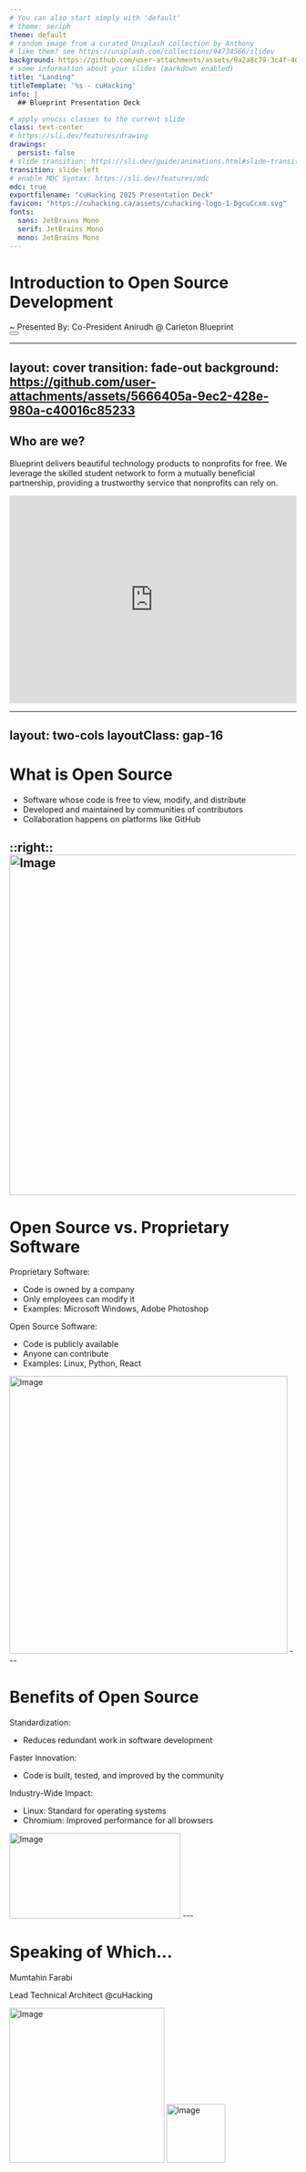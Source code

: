 ```yaml
---
# You can also start simply with 'default'
# theme: seriph
theme: default
# random image from a curated Unsplash collection by Anthony
# like them? see https://unsplash.com/collections/94734566/slidev
background: https://github.com/user-attachments/assets/9a2a8c79-3c4f-400d-8928-6f74128b66b8
# some information about your slides (markdown enabled)
title: "Landing"
titleTemplate: '%s - cuHacking'
info: |
  ## Blueprint Presentation Deck

# apply unocss classes to the current slide
class: text-center
# https://sli.dev/features/drawing
drawings:
  persist: false
# slide transition: https://sli.dev/guide/animations.html#slide-transitions
transition: slide-left
# enable MDC Syntax: https://sli.dev/features/mdc
mdc: true
exportfilename: "cuHacking 2025 Presentation Deck"
favicon: "https://cuhacking.ca/assets/cuhacking-logo-1-DgcuCcxm.svg"
fonts:
  sans: JetBrains Mono
  serif: JetBrains Mono
  mono: JetBrains Mono
---
```


<div class="">

<h1 class="font-bold"><span class="text-[#ffffff]">Introduction to Open Source Development </span> <span class="text-blue-500"></span> </h1>
~
<span class="text-blue"> Presented By:</span> <span class="text-orange">Co-President Anirudh</span> @ <span class="text-[#e91c24]">Carleton Blueprint</span> 


</div>
<div class="abs-br m-6 text-xl">
  <button @click="$slidev.nav.openInEditor" title="Open in Editor" class="slidev-icon-btn">
    <carbon:edit />
  </button>
  <a href="https://github.com/cuhacking/2025" target="_blank" class="slidev-icon-btn">
    <carbon:logo-github />
  </a>
</div>

<!--
The last comment block of each slide will be treated as slide notes. It will be visible and editable in Presenter Mode along with the slide. [Read more in the docs](https://sli.dev/guide/syntax.html#notes)
-->

---
layout: cover
transition: fade-out
background: https://github.com/user-attachments/assets/5666405a-9ec2-428e-980a-c40016c85233
---

<h2 class="text-orange-500">Who are we?</h2>


   Blueprint delivers beautiful <span class="text-yellow-500 font-bold underline">technology</span> products to nonprofits for <span class="text-red-500">free.</span> We leverage the skilled student network to form a mutually beneficial partnership, providing a trustworthy service that nonprofits can rely on.

  <iframe 
  src="https://carletonblueprint.org/" 
  width="100%" 
  height="365px" 
  style="border:none;"
  allowfullscreen>
  </iframe>



---
layout: two-cols
layoutClass: gap-16
---

# What is Open Source

- Software whose code is free to view, modify, and distribute
- Developed and maintained by communities of contributors
- Collaboration happens on platforms like GitHub

::right::
<img width="598" alt="Image" src="https://github.com/user-attachments/assets/4ec627c8-533c-4157-8697-9deac7f24af8" />
---

# Open Source vs. Proprietary Software

<span class="text-green-500 font-bold underline"></span>

Proprietary Software: 

- Code is owned by a company
- Only employees can modify it
- Examples: Microsoft Windows, Adobe Photoshop

Open Source Software:
- Code is publicly available
- Anyone can contribute
- Examples: Linux, Python, React

<img width="488" alt="Image" src="https://github.com/user-attachments/assets/9397780b-4abe-4fec-9021-4691e77b6924" />
---


# Benefits of Open Source

<span class="text-green-500 font-bold underline"></span>

Standardization:
- Reduces redundant work in software development


Faster Innovation:
- Code is built, tested, and improved by the community


Industry-Wide Impact:
- Linux: Standard for operating systems
- Chromium: Improved performance for all browsers

<img height = "150" width="300" alt="Image" src="https://github.com/user-attachments/assets/f399336b-6cef-4e45-b762-d3d83db49759" />
---


# Speaking of Which...

<span class="text-green-500 font-bold underline"></span>

<span class="text-green-500 font-bold underline">Mumtahin Farabi </span>

Lead Technical Architect @cuHacking

<img width="272" alt="Image" src="https://github.com/user-attachments/assets/a999951c-48c9-496b-85a3-3ad73ebe303b" />
<img width="103" alt="Image" src="https://github.com/user-attachments/assets/ac006085-b6b8-43b1-b0ef-4334c00051d3" />